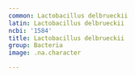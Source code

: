 ```yaml
---
common: Lactobacillus delbrueckii
latin: Lactobacillus delbrueckii
ncbi: '1584'
title: Lactobacillus delbrueckii
group: Bacteria
image: .na.character

---
```

